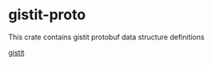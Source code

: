 # gistit-proto

This crate contains gistit protobuf data structure definitions

[gistit](https://github.com/demfabris/gistit)
